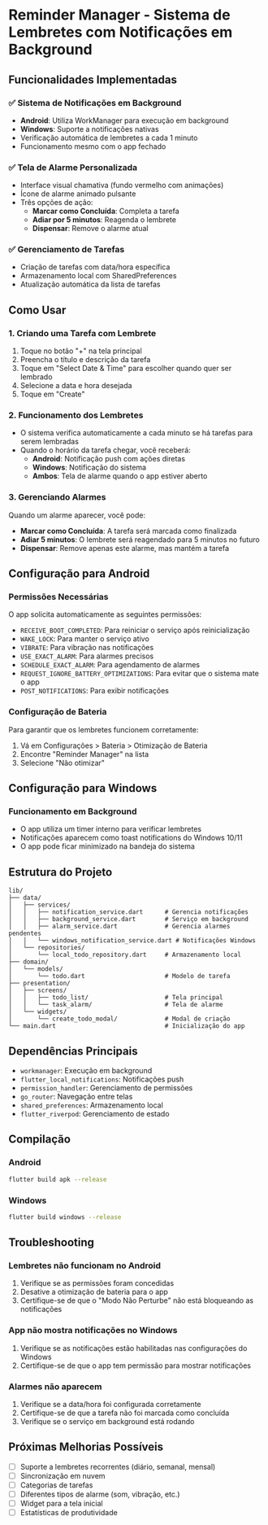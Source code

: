 # Reminder Manager - Sistema de Lembretes com Notificações em Background

## Funcionalidades Implementadas

### ✅ Sistema de Notificações em Background
- **Android**: Utiliza WorkManager para execução em background
- **Windows**: Suporte a notificações nativas
- Verificação automática de lembretes a cada 1 minuto
- Funcionamento mesmo com o app fechado

### ✅ Tela de Alarme Personalizada
- Interface visual chamativa (fundo vermelho com animações)
- Ícone de alarme animado pulsante
- Três opções de ação:
  - **Marcar como Concluída**: Completa a tarefa
  - **Adiar por 5 minutos**: Reagenda o lembrete
  - **Dispensar**: Remove o alarme atual

### ✅ Gerenciamento de Tarefas
- Criação de tarefas com data/hora específica
- Armazenamento local com SharedPreferences
- Atualização automática da lista de tarefas

## Como Usar

### 1. Criando uma Tarefa com Lembrete
1. Toque no botão "+" na tela principal
2. Preencha o título e descrição da tarefa
3. Toque em "Select Date & Time" para escolher quando quer ser lembrado
4. Selecione a data e hora desejada
5. Toque em "Create"

### 2. Funcionamento dos Lembretes
- O sistema verifica automaticamente a cada minuto se há tarefas para serem lembradas
- Quando o horário da tarefa chegar, você receberá:
  - **Android**: Notificação push com ações diretas
  - **Windows**: Notificação do sistema
  - **Ambos**: Tela de alarme quando o app estiver aberto

### 3. Gerenciando Alarmes
Quando um alarme aparecer, você pode:
- **Marcar como Concluída**: A tarefa será marcada como finalizada
- **Adiar 5 minutos**: O lembrete será reagendado para 5 minutos no futuro
- **Dispensar**: Remove apenas este alarme, mas mantém a tarefa

## Configuração para Android

### Permissões Necessárias
O app solicita automaticamente as seguintes permissões:
- `RECEIVE_BOOT_COMPLETED`: Para reiniciar o serviço após reinicialização
- `WAKE_LOCK`: Para manter o serviço ativo
- `VIBRATE`: Para vibração nas notificações
- `USE_EXACT_ALARM`: Para alarmes precisos
- `SCHEDULE_EXACT_ALARM`: Para agendamento de alarmes
- `REQUEST_IGNORE_BATTERY_OPTIMIZATIONS`: Para evitar que o sistema mate o app
- `POST_NOTIFICATIONS`: Para exibir notificações

### Configuração de Bateria
Para garantir que os lembretes funcionem corretamente:
1. Vá em Configurações > Bateria > Otimização de Bateria
2. Encontre "Reminder Manager" na lista
3. Selecione "Não otimizar"

## Configuração para Windows

### Funcionamento em Background
- O app utiliza um timer interno para verificar lembretes
- Notificações aparecem como toast notifications do Windows 10/11
- O app pode ficar minimizado na bandeja do sistema

## Estrutura do Projeto

```
lib/
├── data/
│   ├── services/
│   │   ├── notification_service.dart      # Gerencia notificações
│   │   ├── background_service.dart        # Serviço em background
│   │   ├── alarm_service.dart             # Gerencia alarmes pendentes
│   │   └── windows_notification_service.dart # Notificações Windows
│   └── repositories/
│       └── local_todo_repository.dart     # Armazenamento local
├── domain/
│   └── models/
│       └── todo.dart                      # Modelo de tarefa
├── presentation/
│   ├── screens/
│   │   ├── todo_list/                     # Tela principal
│   │   └── task_alarm/                    # Tela de alarme
│   └── widgets/
│       └── create_todo_modal/             # Modal de criação
└── main.dart                              # Inicialização do app
```

## Dependências Principais

- `workmanager`: Execução em background
- `flutter_local_notifications`: Notificações push
- `permission_handler`: Gerenciamento de permissões
- `go_router`: Navegação entre telas
- `shared_preferences`: Armazenamento local
- `flutter_riverpod`: Gerenciamento de estado

## Compilação

### Android
```bash
flutter build apk --release
```

### Windows
```bash
flutter build windows --release
```

## Troubleshooting

### Lembretes não funcionam no Android
1. Verifique se as permissões foram concedidas
2. Desative a otimização de bateria para o app
3. Certifique-se de que o "Modo Não Perturbe" não está bloqueando as notificações

### App não mostra notificações no Windows
1. Verifique se as notificações estão habilitadas nas configurações do Windows
2. Certifique-se de que o app tem permissão para mostrar notificações

### Alarmes não aparecem
1. Verifique se a data/hora foi configurada corretamente
2. Certifique-se de que a tarefa não foi marcada como concluída
3. Verifique se o serviço em background está rodando

## Próximas Melhorias Possíveis

- [ ] Suporte a lembretes recorrentes (diário, semanal, mensal)
- [ ] Sincronização em nuvem
- [ ] Categorias de tarefas
- [ ] Diferentes tipos de alarme (som, vibração, etc.)
- [ ] Widget para a tela inicial
- [ ] Estatísticas de produtividade
